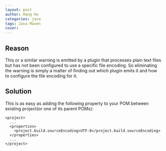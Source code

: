 ```yaml
---
layout: post
author: Hang Hu
categories: java
tags: Java Maven 
cover: 
---
```


## Reason

This or a similar warning is emitted by a plugin that processes plain text files but has not been configured to use a specific file encoding. So eliminating the warning is simply a matter of finding out which plugin emits it and how to configure the file encoding for it. 
## Solution

This is as easy as adding the following property to your POM between existing project(or one of its parent POMs):
```
<project>
  ...
  <properties>
    <project.build.sourceEncoding>UTF-8</project.build.sourceEncoding>
  </properties>
  ...
</project>
````
